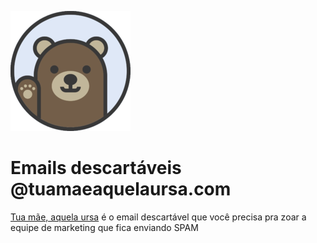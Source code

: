 [![tuamaeaquelaursa header](./hosting/src/static/apple-icon.png)](https://tuamaeaquelaursa.com)

# Emails descartáveis @tuamaeaquelaursa.com

[Tua mãe, aquela ursa](https://tuamaeaquelaursa.com) é o email descartável que você precisa pra zoar a equipe de marketing que fica enviando SPAM
